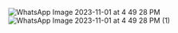 ![WhatsApp Image 2023-11-01 at 4 49 28 PM](https://github.com/SuyashOP-2/CL1/assets/104569186/b7fadf80-77ad-4f86-ad95-e66913b71573)
![WhatsApp Image 2023-11-01 at 4 49 28 PM (1)](https://github.com/SuyashOP-2/CL1/assets/104569186/bc0a3c37-def6-474c-bdfa-a6403b73c99c)
